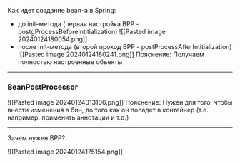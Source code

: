 
Как идет создание bean-а в Spring:
* до init-метода (первая настройка BPP - postgProcessBeforeIntitialization)
![[Pasted image 20240124180054.png]]
* после init-метода (второй проход BPP - postProcessAfterIntitialization)
![[Pasted image 20240124180241.png]]
Пояснение: Получаем полностью настроенные объекты

------

### BeanPostProcessor

![[Pasted image 20240124013106.png]]
Пояснение: Нужен для того, чтобы внести изменения в бин, до того как он попадет в контейнер (т.е. например: применить аннотации и т.д.)

---

Зачем нужен BPP?

![[Pasted image 20240124175154.png]]

